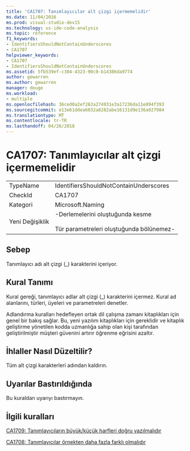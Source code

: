 ```yaml
---
title: 'CA1707: Tanımlayıcılar alt çizgi içermemelidir'
ms.date: 11/04/2016
ms.prod: visual-studio-dev15
ms.technology: vs-ide-code-analysis
ms.topic: reference
f1_keywords:
- IdentifiersShouldNotContainUnderscores
- CA1707
helpviewer_keywords:
- CA1707
- IdentifiersShouldNotContainUnderscores
ms.assetid: 5fb539ef-c304-4323-90c0-b14386da9774
author: gewarren
ms.author: gewarren
manager: douge
ms.workload:
- multiple
ms.openlocfilehash: 36ced0a2ef262a274931e3a17236da11e894f393
ms.sourcegitcommit: e13e61ddea6032a8282abe16131d9e136a927984
ms.translationtype: MT
ms.contentlocale: tr-TR
ms.lasthandoff: 04/26/2018
---
```

# <a name="ca1707-identifiers-should-not-contain-underscores"></a>CA1707: Tanımlayıcılar alt çizgi içermemelidir
|||
|-|-|
|TypeName|IdentifiersShouldNotContainUnderscores|
|CheckId|CA1707|
|Kategori|Microsoft.Naming|
|Yeni Değişiklik|-Derlemelerini oluştuğunda kesme<br /><br /> Tür parametreleri oluştuğunda bölünemez-|

## <a name="cause"></a>Sebep
 Tanımlayıcı adı alt çizgi (_) karakterini içeriyor.

## <a name="rule-description"></a>Kural Tanımı
 Kural gereği, tanımlayıcı adlar alt çizgi (_) karakterini içermez. Kural ad alanlarını, türleri, üyeleri ve parametreleri denetler.

 Adlandırma kuralları hedefleyen ortak dil çalışma zamanı kitaplıkları için genel bir bakış sağlar. Bu, yeni yazılım kitaplıkları için gereklidir ve kitaplık geliştirme yönetilen kodda uzmanlığa sahip olan kişi tarafından geliştirilmiştir müşteri güvenini artırır öğrenme eğrisini azaltır.

## <a name="how-to-fix-violations"></a>İhlaller Nasıl Düzeltilir?
 Tüm alt çizgi karakterleri adından kaldırın.

## <a name="when-to-suppress-warnings"></a>Uyarılar Bastırıldığında
 Bu kuraldan uyarıyı bastırmayın.

## <a name="related-rules"></a>İlgili kuralları
 [CA1709: Tanımlayıcıların büyük/küçük harfleri doğru yazılmalıdır](../code-quality/ca1709-identifiers-should-be-cased-correctly.md)

 [CA1708: Tanımlayıcılar örnekten daha fazla farklı olmalıdır](../code-quality/ca1708-identifiers-should-differ-by-more-than-case.md)